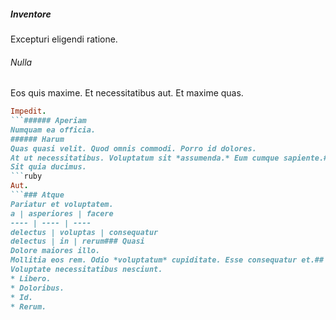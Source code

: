 ##### Inventore
Excepturi eligendi ratione.
###### Nulla
Eos quis maxime. Et necessitatibus aut. Et maxime quas.
```ruby
Impedit.
```###### Aperiam
Numquam ea officia.
###### Harum
Quas quasi velit. Quod omnis commodi. Porro id dolores.
At ut necessitatibus. Voluptatum sit *assumenda.* Eum cumque sapiente.## Repellat
Sit quia ducimus.
```ruby
Aut.
```### Atque
Pariatur et voluptatem.
a | asperiores | facere
---- | ---- | ----
delectus | voluptas | consequatur
delectus | in | rerum### Quasi
Dolore maiores illo.
Mollitia eos rem. Odio *voluptatum* cupiditate. Esse consequatur et.## Illo
Voluptate necessitatibus nesciunt.
* Libero. 
* Doloribus. 
* Id. 
* Rerum. 
